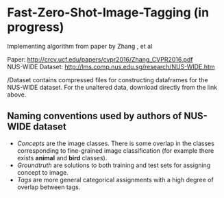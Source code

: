# Fast-Zero-Shot-Image-Tagging (in progress)
Implementing algorithm from paper by Zhang , et al

Paper: http://crcv.ucf.edu/papers/cvpr2016/Zhang_CVPR2016.pdf <br>
NUS-WIDE Dataset: http://lms.comp.nus.edu.sg/research/NUS-WIDE.htm

/Dataset contains compressed files for constructing dataframes for the NUS-WIDE dataset. For the unaltered data, download directly from the link above.

## Naming conventions used by authors of NUS-WIDE dataset
  - _Concepts_ are the image classes. There is some overlap in the classes corresponding to fine-grained image classification (for example there exists __animal__ and __bird__ classes).
  - _Groundtruth_ are solutions to both training and test sets for assigning concept to image.
  - _Tags_ are more general categorical assignments with a high degree of overlap between tags.

